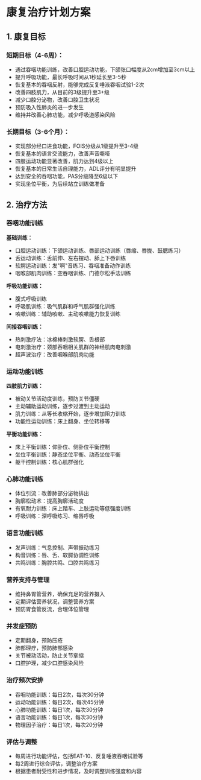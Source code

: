 # 康复治疗计划方案

## 1. 康复目标

### 短期目标（4-6周）：
- 通过吞咽功能训练，改善口腔运动功能，下颌张口幅度从2cm增加至3cm以上
- 提升呼吸功能，最长呼吸时间从1秒延长至3-5秒
- 恢复基本的吞咽反射，能够完成反复唾液吞咽试验1-2次
- 改善四肢肌力，从目前的3级提升至3+级
- 减少口腔分泌物，改善口腔卫生状况
- 预防吸入性肺炎的进一步发生
- 维持并改善心肺功能，减少呼吸道感染风险

### 长期目标（3-6个月）：
- 实现部分经口进食功能，FOIS分级从1级提升至3-4级
- 恢复基本的语言交流能力，改善声音嘶哑
- 四肢运动功能显著改善，肌力达到4级以上
- 恢复基本的日常生活自理能力，ADL评分有明显提升
- 达到安全的吞咽功能，PAS分级降至6级以下
- 实现坐位平衡，为后续站立训练做准备

## 2. 治疗方法

### 吞咽功能训练
**基础训练：**
- 口腔运动训练：下颌运动训练、唇部运动训练（唇缩、唇拢、鼓腮练习）
- 舌运动训练：舌前伸、左右摆动、舔上下唇训练
- 软腭运动训练：发"啊"音练习、吞咽准备动作训练
- 咽喉部肌肉训练：空吞咽训练、门德尔松手法训练

**呼吸功能训练：**
- 腹式呼吸训练
- 呼吸肌训练：吸气肌群和呼气肌群强化训练
- 咳嗽训练：辅助咳嗽、主动咳嗽能力恢复训练

**间接吞咽训练：**
- 热刺激疗法：冰棉棒刺激软腭、舌根部
- 电刺激治疗：颈部吞咽相关肌群的神经肌肉电刺激
- 超声波治疗：改善咽喉部肌肉功能

### 运动功能训练
**四肢肌力训练：**
- 被动关节活动度训练，预防关节僵硬
- 主动辅助运动训练，逐步过渡到主动运动
- 肌力训练：从等长收缩开始，逐步增加阻力训练
- 功能性运动训练：床上翻身、坐位转移等

**平衡功能训练：**
- 床上平衡训练：仰卧位、侧卧位平衡控制
- 坐位平衡训练：静态坐位平衡、动态坐位平衡
- 躯干控制训练：核心肌群强化

### 心肺功能训练
- 体位引流：改善肺部分泌物排出
- 胸廓松动术：提高胸廓活动度
- 有氧耐力训练：床上踏车、上肢运动等低强度训练
- 呼吸训练：深呼吸练习、缩唇呼吸

### 语言功能训练
- 发声训练：气息控制、声带振动练习
- 构音训练：唇、舌、软腭协调性训练
- 共鸣训练：胸腔共鸣、口腔共鸣练习

### 营养支持与管理
- 维持鼻胃管营养，确保充足的营养摄入
- 定期评估营养状况，调整营养方案
- 预防胃食管反流，合理体位管理

### 并发症预防
- 定期翻身，预防压疮
- 肺部理疗，预防肺部感染
- 关节被动活动，防止关节挛缩
- 口腔护理，减少口腔感染风险

### 治疗频次安排
- 吞咽功能训练：每日2次，每次30分钟
- 运动功能训练：每日2次，每次45分钟
- 心肺功能训练：每日1次，每次30分钟
- 语言功能训练：每日1次，每次30分钟
- 物理因子治疗：每日1次，每次20分钟

### 评估与调整
- 每周进行功能评估，包括EAT-10、反复唾液吞咽试验等
- 每2周进行综合评估，调整治疗方案
- 根据患者耐受性和进步情况，及时调整训练强度和内容